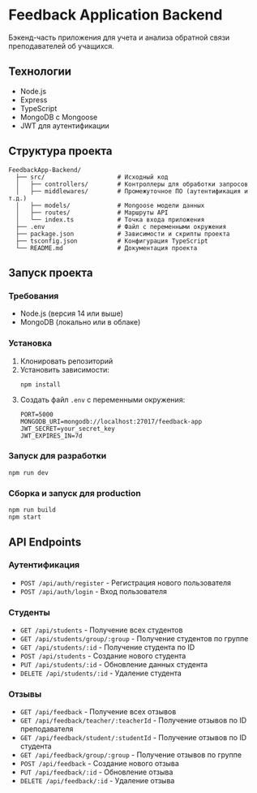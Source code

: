 # Feedback Application Backend

Бэкенд-часть приложения для учета и анализа обратной связи преподавателей об учащихся.

## Технологии

- Node.js
- Express
- TypeScript
- MongoDB с Mongoose
- JWT для аутентификации

## Структура проекта

```
FeedbackApp-Backend/
  ├── src/                    # Исходный код
  │   ├── controllers/        # Контроллеры для обработки запросов
  │   ├── middlewares/        # Промежуточное ПО (аутентификация и т.д.)
  │   ├── models/             # Mongoose модели данных
  │   ├── routes/             # Маршруты API
  │   └── index.ts            # Точка входа приложения
  ├── .env                    # Файл с переменными окружения
  ├── package.json            # Зависимости и скрипты проекта
  ├── tsconfig.json           # Конфигурация TypeScript
  └── README.md               # Документация проекта
```

## Запуск проекта

### Требования

- Node.js (версия 14 или выше)
- MongoDB (локально или в облаке)

### Установка

1. Клонировать репозиторий
2. Установить зависимости:
   ```
   npm install
   ```
3. Создать файл `.env` с переменными окружения:
   ```
   PORT=5000
   MONGODB_URI=mongodb://localhost:27017/feedback-app
   JWT_SECRET=your_secret_key
   JWT_EXPIRES_IN=7d
   ```

### Запуск для разработки

```
npm run dev
```

### Сборка и запуск для production

```
npm run build
npm start
```

## API Endpoints

### Аутентификация

- `POST /api/auth/register` - Регистрация нового пользователя
- `POST /api/auth/login` - Вход пользователя

### Студенты

- `GET /api/students` - Получение всех студентов
- `GET /api/students/group/:group` - Получение студентов по группе
- `GET /api/students/:id` - Получение студента по ID
- `POST /api/students` - Создание нового студента
- `PUT /api/students/:id` - Обновление данных студента
- `DELETE /api/students/:id` - Удаление студента

### Отзывы

- `GET /api/feedback` - Получение всех отзывов
- `GET /api/feedback/teacher/:teacherId` - Получение отзывов по ID преподавателя
- `GET /api/feedback/student/:studentId` - Получение отзывов по ID студента
- `GET /api/feedback/group/:group` - Получение отзывов по группе
- `POST /api/feedback` - Создание нового отзыва
- `PUT /api/feedback/:id` - Обновление отзыва
- `DELETE /api/feedback/:id` - Удаление отзыва 